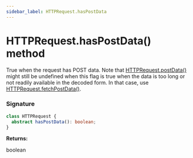 ```yaml
---
sidebar_label: HTTPRequest.hasPostData
---
```


# HTTPRequest.hasPostData() method

True when the request has POST data. Note that [HTTPRequest.postData()](./puppeteer.httprequest.postdata.md) might still be undefined when this flag is true when the data is too long or not readily available in the decoded form. In that case, use [HTTPRequest.fetchPostData()](./puppeteer.httprequest.fetchpostdata.md).

### Signature

```typescript
class HTTPRequest {
  abstract hasPostData(): boolean;
}
```

**Returns:**

boolean
